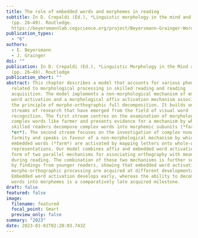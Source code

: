 ```yaml
---
title: The role of embedded words and morphemes in reading
subtitle: In D. Crepaldi (Ed.), *Linguistic morphology in the mind and brain*
  (pp. 26–49). Routledge.
  https://beyersmannlab.cogscience.org/project/Beyersmann-Grainger-WordAndAffixModel-2023.pdf
publication_types:
  - "6"
authors:
  - E. Beyersmann
  - J. Grainger
doi: ""
publication: In D. Crepaldi (Ed.), *Linguistic Morphology in the Mind and Brain*
  (pp. 26–49). Routledge
publication_short: ""
abstract: This chapter describes a model that accounts for various phenomena
  related to morphological processing in skilled reading and reading
  acquisition. The model implements a non-morphological mechanism of embedded
  word activation and a morphological affix activation mechanism associated with
  the principle of morpho-orthographic full decomposition. It builds on two
  streams of research that have emerged from the field of visual word
  recognition. The first stream centres on the examination of morphologically
  complex words like farmer and presents evidence for a mechanism by which
  skilled readers decompose complex words into morphemic subunits (*farm* +
  *er*). The second stream focuses on the investigation of complex nonwords like
  farmity and speaks in favour of a non-morphological mechanism by which
  embedded words (*farm*) are activated by mapping letters onto whole-word
  representations. Our model combines affix and embedded word activation in the
  form of two parallel mechanisms for associating orthography with meaning
  during reading. The combination of these two mechanisms is further supported
  by findings from younger readers, showing that embedded word activation and
  morpho-orthographic processing are acquired at different developmental stages.
  Embedded word activation develops early, whereas the ability to decompose
  words into morphemes is a comparatively late acquired milestone.
draft: false
featured: false
image:
  filename: featured
  focal_point: Smart
  preview_only: false
summary: "2023"
date: 2023-01-01T02:28:03.743Z
---
```

